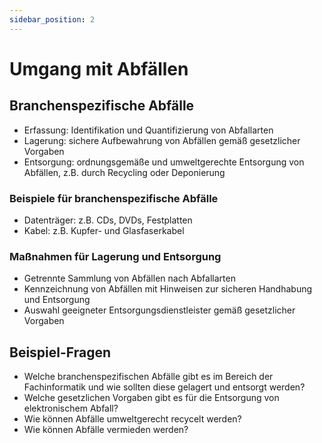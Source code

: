 ```yaml
---
sidebar_position: 2
---
```


# Umgang mit Abfällen

<!-- Umgang mit Abfällen

-   Branchenspezifische Abfälle
    ° Erfassung
    ® Lagerung und Entsorgung von z. B. Datenträgern
    oder Kabeln -->

## Branchenspezifische Abfälle

-   Erfassung: Identifikation und Quantifizierung von Abfallarten
-   Lagerung: sichere Aufbewahrung von Abfällen gemäß gesetzlicher Vorgaben
-   Entsorgung: ordnungsgemäße und umweltgerechte Entsorgung von Abfällen, z.B. durch Recycling oder Deponierung

### Beispiele für branchenspezifische Abfälle

-   Datenträger: z.B. CDs, DVDs, Festplatten
-   Kabel: z.B. Kupfer- und Glasfaserkabel

### Maßnahmen für Lagerung und Entsorgung

-   Getrennte Sammlung von Abfällen nach Abfallarten
-   Kennzeichnung von Abfällen mit Hinweisen zur sicheren Handhabung und Entsorgung
-   Auswahl geeigneter Entsorgungsdienstleister gemäß gesetzlicher Vorgaben

## Beispiel-Fragen

-   Welche branchenspezifischen Abfälle gibt es im Bereich der Fachinformatik und wie sollten diese gelagert und entsorgt werden?
-   Welche gesetzlichen Vorgaben gibt es für die Entsorgung von elektronischem Abfall?
-   Wie können Abfälle umweltgerecht recycelt werden?
-   Wie können Abfälle vermieden werden?
